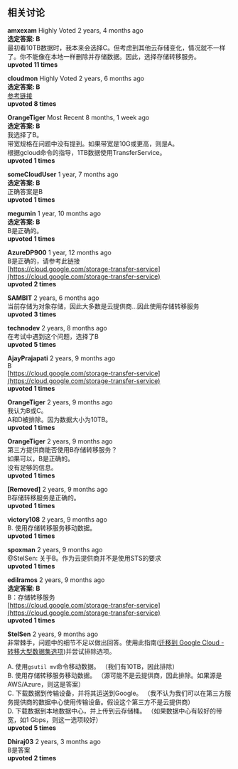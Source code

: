 ## 相关讨论

**amxexam** Highly Voted 2 years, 4 months ago  
**选定答案: B**    
最初看10TB数据时，我本来会选择C。但考虑到其他云存储变化，情况就不一样了。你不能像在本地一样删除并存储数据。因此，选择存储转移服务。  
**upvoted 11 times**

**cloudmon** Highly Voted 2 years, 6 months ago  
**选定答案: B**  
[参考链接](https://cloud.google.com/architecture/migration-to-google-cloud-transferring-your-large-datasets#transfer-options)  
**upvoted 8 times**

**OrangeTiger** Most Recent 8 months, 1 week ago  
**选定答案: B**    
我选择了B。    
带宽规格在问题中没有提到。如果带宽是10G或更高，则是A。    
根据gcloud命令的指导，1TB数据使用TransferService。  
**upvoted 1 times**

**someCloudUser** 1 year, 7 months ago  
**选定答案: B**    
正确答案是B  
**upvoted 1 times**

**megumin** 1 year, 10 months ago  
**选定答案: B**    
B是正确的。  
**upvoted 1 times**

**AzureDP900** 1 year, 12 months ago    
B是正确的，请参考此链接  
[https://cloud.google.com/storage-transfer-service](https://cloud.google.com/storage-transfer-service)  
**upvoted 2 times**

**SAMBIT** 2 years, 6 months ago    
当前存储为对象存储，因此大多数是云提供商…因此使用存储转移服务  
**upvoted 3 times**

**technodev** 2 years, 8 months ago    
在考试中遇到这个问题，选择了B  
**upvoted 5 times**

**AjayPrajapati** 2 years, 9 months ago    
B  
[https://cloud.google.com/storage-transfer-service](https://cloud.google.com/storage-transfer-service)  
**upvoted 1 times**

**OrangeTiger** 2 years, 9 months ago    
我认为B或C。    
A和D被排除。因为数据大小为10TB。  
**upvoted 1 times**

**OrangeTiger** 2 years, 9 months ago    
第三方提供商能否使用B存储转移服务？    
如果可以，B是正确的。    
没有足够的信息。  
**upvoted 1 times**

**[Removed]** 2 years, 9 months ago    
B存储转移服务是正确的。  
**upvoted 1 times**

**victory108** 2 years, 9 months ago    
B. 使用存储转移服务移动数据。  
**upvoted 1 times**

**spoxman** 2 years, 9 months ago  
@StelSen: 关于B。作为云提供商并不是使用STS的要求  
**upvoted 1 times**

**edilramos** 2 years, 9 months ago  
**选定答案: B**    
B：存储转移服务  
[https://cloud.google.com/storage-transfer-service](https://cloud.google.com/storage-transfer-service)  
**upvoted 1 times**

**StelSen** 2 years, 9 months ago    
非常棘手，问题中的细节不足以做出回答。使用此指南([迁移到 Google Cloud - 转移大型数据集选项](https://cloud.google.com/architecture/migration-to-google-cloud-transferring-your-large-datasets#transfer-options))并尝试排除选项。  
  
A. 使用`gsutil mv`命令移动数据。 （我们有10TB，因此排除）    
B. 使用存储转移服务移动数据。 （源可能不是云提供商，因此排除。如果源是AWS/Azure，则这是答案）    
C. 下载数据到传输设备，并将其运送到Google。 （我不认为我们可以在第三方服务提供商的数据中心使用传输设备。假设这个第三方不是云提供商）    
D. 下载数据到本地数据中心，并上传到云存储桶。 （如果数据中心有较好的带宽，如1 Gbps，则这一选项较好）  
**upvoted 5 times**

**Dhiraj03** 2 years, 3 months ago    
B是答案  
**upvoted 2 times**
